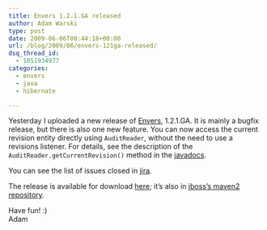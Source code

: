 ```yaml
---
title: Envers 1.2.1.GA released
author: Adam Warski
type: post
date: 2009-06-06T08:44:18+00:00
url: /blog/2009/06/envers-121ga-released/
dsq_thread_id:
  - 1051934977
categories:
  - envers
  - java
  - hibernate

---
```

Yesterday I uploaded a new release of [Envers][1], 1.2.1.GA. It is mainly a bugfix release, but there is also one new feature. You can now access the current revision entity directly using `AuditReader`, without the need to use a revisions listener. For details, see the description of the `AuditReader.getCurrentRevision()` method in the [javadocs][2].

You can see the list of issues closed in [jira][3].

The release is available for download [here][4]; it&#8217;s also in [jboss&#8217;s maven2 repository][5].

Have fun! :)  
Adam

 [1]: http://www.jboss.org/envers
 [2]: http://www.jboss.org/files/envers/api-new/index.html
 [3]: http://opensource.atlassian.com/projects/hibernate/secure/IssueNavigator.jspa?reset=true&&pid=10031&updated%3Aafter=5%2FMar%2F09&component=10280&status=5&status=6&sorter/field=priority&sorter/order=DESC
 [4]: http://www.jboss.org/envers/downloads
 [5]: http://repository.jboss.org/maven2/org/jboss/envers/jboss-envers/1.2.1.GA-hibernate-3.3/
